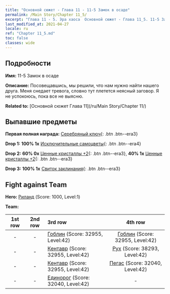 ```yaml
---
title: "Основной сюжет - Глава 11 - 11-5 Замок в осаде"
permalink: /Main Story/Chapter 11_5/
excerpt: "Глава 11 - 5. Эра хаоса  Основной сюжет - Глава 11_5. 11-5 Замок в осаде"
last_modified_at: 2021-04-27
locale: ru
ref: "Chapter 11_5.md"
toc: false
classes: wide
---
```


## Подробности

 **Имя:** 11-5 Замок в осаде

 **Описание:** Посовещавшись, мы решили, что нам нужно найти нашего друга. Меня снедает тревога, словно тут плетется неясный заговор. Я не успокоюсь, пока все не выясню.

 **Related to:** [Основной сюжет Глава 11](/ru/Main Story/Chapter 11/)

## Выпавшие предметы

 **Первая полная награда:** [Серебряный ключ](/ItemsRU/con_693/){: .btn .btn--era3}

 **Drop 1:** **100% 1x** [Исключительные самоцветы](/ItemsRU/mat_37/){: .btn .btn--era4}

 **Drop 2:** **60% 0x** [Ценные кристаллы +2](/ItemsRU/mat_31/){: .btn .btn--era3}, **40% 1x** [Ценные кристаллы +2](/ItemsRU/mat_31/){: .btn .btn--era3}

 **Drop 3:** **100% 1x** [Свиток заклинания](/ItemsRU/con_694/){: .btn .btn--era3}


## Fight against Team
 **Hero:** [Риланд](/ru/heroes/Ryland/) (Score: 1000, Level:1)

 **Team:**


  | 1st row | 2nd row | 3rd row | 4th row |
  |:----:|:----:|:----|:----:|
  | - | - | [Гоблин](/ru/units/Goblin/) (Score: 32955, Level:42)  | [Гоблин](/ru/units/Goblin/) (Score: 32955, Level:42)  |
  | - | - | [Кентавр](/ru/units/Centaur/) (Score: 32955, Level:42)  | [Рух](/ru/units/Roc/) (Score: 38293, Level:42)  |
  | - | - | [Кентавр](/ru/units/Centaur/) (Score: 32955, Level:42)  | [Пегас](/ru/units/Pegasus/) (Score: 32040, Level:42)  |
  | - | - | [Единорог](/ru/units/Unicorn/) (Score: 32040, Level:42)  | - |


